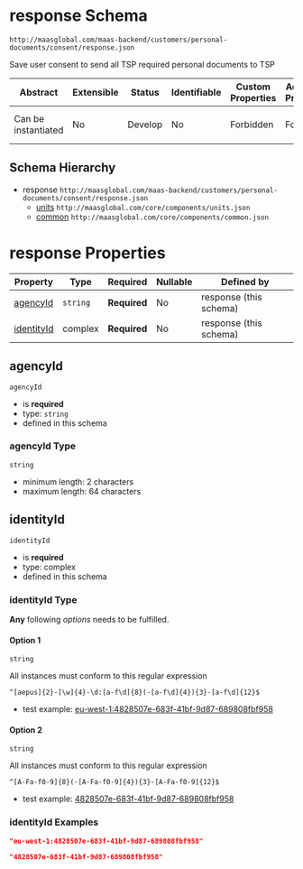 # response Schema

```
http://maasglobal.com/maas-backend/customers/personal-documents/consent/response.json
```

Save user consent to send all TSP required personal documents to TSP

| Abstract            | Extensible | Status  | Identifiable | Custom Properties | Additional Properties | Defined In                                                                       |
| ------------------- | ---------- | ------- | ------------ | ----------------- | --------------------- | -------------------------------------------------------------------------------- |
| Can be instantiated | No         | Develop | No           | Forbidden         | Forbidden             | [maas-backend/customers/personal-documents/consent/response.json](response.json) |

## Schema Hierarchy

- response `http://maasglobal.com/maas-backend/customers/personal-documents/consent/response.json`
  - [units](../../../../core/components/units.md) `http://maasglobal.com/core/components/units.json`
  - [common](../../../../core/components/common.md) `http://maasglobal.com/core/components/common.json`

# response Properties

| Property                  | Type     | Required     | Nullable | Defined by             |
| ------------------------- | -------- | ------------ | -------- | ---------------------- |
| [agencyId](#agencyid)     | `string` | **Required** | No       | response (this schema) |
| [identityId](#identityid) | complex  | **Required** | No       | response (this schema) |

## agencyId

`agencyId`

- is **required**
- type: `string`
- defined in this schema

### agencyId Type

`string`

- minimum length: 2 characters
- maximum length: 64 characters

## identityId

`identityId`

- is **required**
- type: complex
- defined in this schema

### identityId Type

**Any** following _options_ needs to be fulfilled.

#### Option 1

`string`

All instances must conform to this regular expression

```regex
^[aepus]{2}-[\w]{4}-\d:[a-f\d]{8}(-[a-f\d]{4}){3}-[a-f\d]{12}$
```

- test example:
  [eu-west-1:4828507e-683f-41bf-9d87-689808fbf958](<https://regexr.com/?expression=%5E%5Baepus%5D%7B2%7D-%5B%5Cw%5D%7B4%7D-%5Cd%3A%5Ba-f%5Cd%5D%7B8%7D(-%5Ba-f%5Cd%5D%7B4%7D)%7B3%7D-%5Ba-f%5Cd%5D%7B12%7D%24&text=eu-west-1%3A4828507e-683f-41bf-9d87-689808fbf958>)

#### Option 2

`string`

All instances must conform to this regular expression

```regex
^[A-Fa-f0-9]{8}(-[A-Fa-f0-9]{4}){3}-[A-Fa-f0-9]{12}$
```

- test example:
  [4828507e-683f-41bf-9d87-689808fbf958](<https://regexr.com/?expression=%5E%5BA-Fa-f0-9%5D%7B8%7D(-%5BA-Fa-f0-9%5D%7B4%7D)%7B3%7D-%5BA-Fa-f0-9%5D%7B12%7D%24&text=4828507e-683f-41bf-9d87-689808fbf958>)

### identityId Examples

```json
"eu-west-1:4828507e-683f-41bf-9d87-689808fbf958"
```

```json
"4828507e-683f-41bf-9d87-689808fbf958"
```
